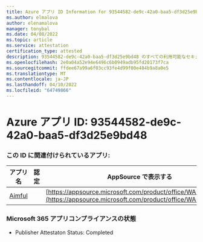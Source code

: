 ```yaml
---
title: Azure アプリ ID Information for 93544582-de9c-42a0-baa5-df3d25e9bd48
ms.author: elmalova
author: elenamalova
manager: tonybal
ms.date: 04/08/2022
ms.topic: article
ms.service: attestation
certification_type: attested
description: 93544582-de9c-42a0-baa5-df3d25e9bd48 のすべての利用可能なセキュリティとコンプライアンス情報。
ms.openlocfilehash: 2e0a04a52e94e6496c6b0949adb95fd20173f7ca
ms.sourcegitcommit: ffdee67a99a6f03cc93fe4d99f00e484b9a8a0e5
ms.translationtype: MT
ms.contentlocale: ja-JP
ms.lasthandoff: 04/10/2022
ms.locfileid: "64749866"
---
```

# <a name="azure-app-id-93544582-de9c-42a0-baa5-df3d25e9bd48"></a>Azure アプリ ID: 93544582-de9c-42a0-baa5-df3d25e9bd48


### <a name="apps-associated-with-this-id"></a>この ID に関連付けられているアプリ:
| **アプリ名** | **認定** | **AppSource で表示する** |
|--------------|---------------|-----------------------|
| [Aimful](../forward/WA200003698.md) |  | [https://appsource.microsoft.com/product/office/WA200003698](https://appsource.microsoft.com/product/office/WA200003698) |

### <a name="microsoft-365-app-compliance-status"></a>Microsoft 365 アプリコンプライアンスの状態
- Publisher Attestaton Status: Completed

